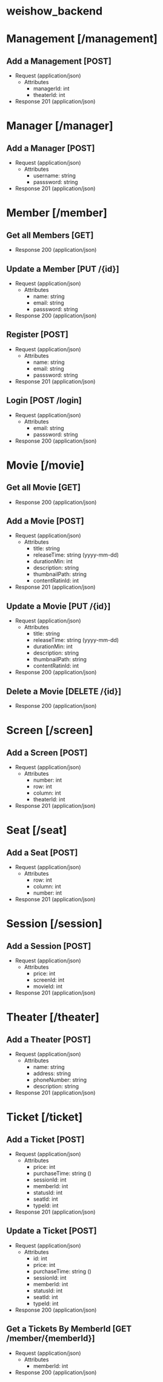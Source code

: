 # weishow_backend

# Management [/management]

## Add a Management [POST]

+ Request (application/json)
    + Attributes
        + managerId: int
        + theaterId: int
+ Response 201 (application/json)

# Manager [/manager]

## Add a Manager [POST]

+ Request (application/json)
    + Attributes
        + username: string
        + passsword: string
+ Response 201 (application/json)

# Member [/member]

## Get all Members [GET]

+ Response 200 (application/json)

## Update a Member [PUT /{id}]

+ Request (application/json)
    + Attributes
        + name: string
        + email: string
        + passsword: string
+ Response 200 (application/json)

## Register [POST]

+ Request (application/json)
    + Attributes
        + name: string
        + email: string
        + passsword: string
+ Response 201 (application/json)
 
## Login [POST /login]

+ Request (application/json)
    + Attributes
        + email: string
        + passsword: string
+ Response 200 (application/json)

# Movie [/movie]

## Get all Movie [GET]

+ Response 200 (application/json)

## Add a Movie [POST]

+ Request (application/json)
    + Attributes
        + title: string
        + releaseTime: string (yyyy-mm-dd)
        + durationMin: int
        + description: string
        + thumbnailPath: string
        + contentRatinId: int
+ Response 201 (application/json)

## Update a Movie [PUT /{id}]

+ Request (application/json)
    + Attributes
        + title: string
        + releaseTime: string (yyyy-mm-dd)
        + durationMin: int
        + description: string
        + thumbnailPath: string
        + contentRatinId: int
+ Response 200 (application/json)

## Delete a Movie [DELETE /{id}]

+ Response 200 (application/json)

# Screen [/screen]

## Add a Screen [POST]

+ Request (application/json)
    + Attributes
        + number: int
        + row: int
        + column: int
        + theaterId: int
+ Response 201 (application/json)

# Seat [/seat]

## Add a Seat [POST]

+ Request (application/json)
    + Attributes
        + row: int
        + column: int
        + number: int
+ Response 201 (application/json)

# Session [/session]

## Add a Session [POST]

+ Request (application/json)
    + Attributes
        + price: int
        + screenId: int
        + movieId: int
+ Response 201 (application/json)

# Theater [/theater]

## Add a Theater [POST]

+ Request (application/json)
    + Attributes
        + name: string
        + address: string
        + phoneNumber: string
        + description: string
+ Response 201 (application/json)

# Ticket [/ticket]

## Add a Ticket [POST]

+ Request (application/json)
    + Attributes
        + price: int
        + purchaseTime: string ()
        + sessionId: int
        + memberId: int
        + statusId: int
        + seatId: int
        + typeId: int
+ Response 201 (application/json)

## Update a Ticket [POST]

+ Request (application/json)
    + Attributes
        + id: int
        + price: int
        + purchaseTime: string ()
        + sessionId: int
        + memberId: int
        + statusId: int
        + seatId: int
        + typeId: int
+ Response 200 (application/json)

## Get a Tickets By MemberId [GET /member/{memberId}]

+ Request (application/json)
    + Attributes
        + memberId: int
+ Response 200 (application/json)
